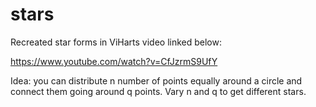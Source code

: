# stars

Recreated star forms in ViHarts video linked below:

https://www.youtube.com/watch?v=CfJzrmS9UfY

Idea: you can distribute n number of points equally around a circle and connect them going around q points. Vary n and q to get different stars. 
